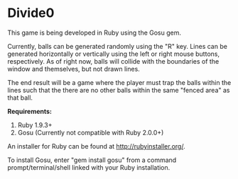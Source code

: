 Divide0
========

This game is being developed in Ruby using the Gosu gem.

Currently, balls can be generated randomly using the "R" key.
Lines can be generated horizontally or vertically using the left or right mouse buttons, respectively.
As of right now, balls will collide with the boundaries of the window and themselves, but not drawn lines.

The end result will be a game where the player must trap the balls within the lines such that the there
are no other balls within the same "fenced area" as that ball.

<b>Requirements:</b>
<ol><li>Ruby 1.9.3+</li>
<li>Gosu (Currently not compatible with Ruby 2.0.0+)</li></ol>

An installer for Ruby can be found at http://rubyinstaller.org/.

To install Gosu, enter "gem install gosu" from a command prompt/terminal/shell linked
with your Ruby installation.